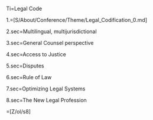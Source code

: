 Ti=Legal Code

1.=[S/About/Conference/Theme/Legal_Codification_0.md]

2.sec=Multilingual, multijurisdictional

3.sec=General Counsel perspective

4.sec=Access to Justice

5.sec=Disputes

6.sec=Rule of Law

7.sec=Optimizing Legal Systems

8.sec=The New Legal Profession

=[Z/ol/s8]